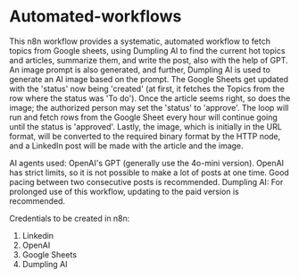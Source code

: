 # Automated-workflows

This n8n workflow provides a systematic, automated workflow to fetch topics from Google sheets, using Dumpling AI to find the current hot topics and articles, summarize them, and write the post, also with the help of GPT. An image prompt is also generated, and further, Dumpling AI is used to generate an AI image based on the prompt. 
The Google Sheets get updated with the 'status' now being 'created' (at first, it fetches the Topics from the row where the status was 'To do'). Once the article seems right, so does the image; the authorized person may set the 'status' to 'approve'. The loop will run and fetch rows from the Google Sheet every hour will continue going until the status is 'approved'. 
Lastly, the image, which is initially in the URL format, will be converted to the required binary format by the HTTP node, and a LinkedIn post will be made with the article and the image. 

AI agents used: OpenAI's GPT (generally use the 4o-mini version). OpenAI has strict limits, so it is not possible to make a lot of posts at one time. Good pacing between two consecutive posts is recommended. 
Dumpling AI: For prolonged use of this workflow, updating to the paid version is recommended. 

Credentials to be created in n8n:
1. Linkedin
2. OpenAI
3. Google Sheets
4. Dumpling AI

